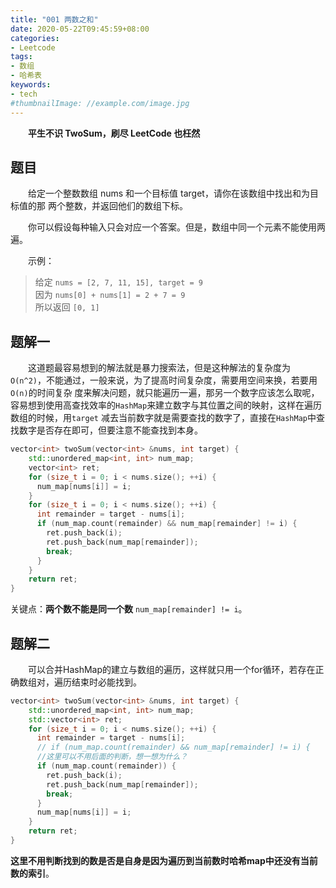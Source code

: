 ```yaml
---
title: "001 两数之和"
date: 2020-05-22T09:45:59+08:00
categories:
- Leetcode
tags:
- 数组
- 哈希表
keywords:
- tech
#thumbnailImage: //example.com/image.jpg
---
```

　　**平生不识 TwoSum，刷尽 LeetCode 也枉然**
<!--more-->

## 题目
　　给定一个整数数组 nums 和一个目标值 target，请你在该数组中找出和为目标值的那 两个整数，并返回他们的数组下标。

　　你可以假设每种输入只会对应一个答案。但是，数组中同一个元素不能使用两遍。

　　示例：
> 给定 `nums = [2, 7, 11, 15], target = 9`  
> 因为 `nums[0] + nums[1] = 2 + 7 = 9`  
> 所以返回 `[0, 1]`

## 题解一
　　这道题最容易想到的解法就是暴力搜索法，但是这种解法的复杂度为`O(n^2)`，不能通过，一般来说，为了提高时间复杂度，需要用空间来换，若要用`O(n)`的时间复杂
度来解决问题，就只能遍历一遍，那另一个数字应该怎么取呢，容易想到使用高查找效率的`HashMap`来建立数字与其位置之间的映射，这样在遍历数组的时候，用`target`
减去当前数字就是需要查找的数字了，直接在`HashMap`中查找数字是否存在即可，但要注意不能查找到本身。

```cpp
vector<int> twoSum(vector<int> &nums, int target) {
    std::unordered_map<int, int> num_map;
    vector<int> ret;
    for (size_t i = 0; i < nums.size(); ++i) {
      num_map[nums[i]] = i;
    }
    for (size_t i = 0; i < nums.size(); ++i) {
      int remainder = target - nums[i];
      if (num_map.count(remainder) && num_map[remainder] != i) {
        ret.push_back(i);
        ret.push_back(num_map[remainder]);
        break;
      }
    }
    return ret;
}
```

关键点：**两个数不能是同一个数** `num_map[remainder] != i`。

## 题解二
　　可以合并HashMap的建立与数组的遍历，这样就只用一个for循环，若存在正确数组对，遍历结束时必能找到。

```cpp
vector<int> twoSum(vector<int> &nums, int target) {
    std::unordered_map<int, int> num_map;
    std::vector<int> ret;
    for (size_t i = 0; i < nums.size(); ++i) {
      int remainder = target - nums[i];
      // if (num_map.count(remainder) && num_map[remainder] != i) {
      //这里可以不用后面的判断，想一想为什么？
      if (num_map.count(remainder)) {
        ret.push_back(i);
        ret.push_back(num_map[remainder]);
        break;
      }
      num_map[nums[i]] = i;
    }
    return ret;
}
```

**这里不用判断找到的数是否是自身是因为遍历到当前数时哈希map中还没有当前数的索引**。
